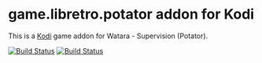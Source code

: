 # game.libretro.potator addon for Kodi

This is a [Kodi](http://kodi.tv) game addon for Watara - Supervision (Potator).

[![Build Status](https://travis-ci.org/kodi-game/game.libretro.potator.svg?branch=master)](https://travis-ci.org/kodi-game/game.libretro.potator)
[![Build Status](https://ci.appveyor.com/api/projects/status/github/kodi-game/game.libretro.potator?svg=true)](https://ci.appveyor.com/project/kodi-game/game-libretro-potator)
